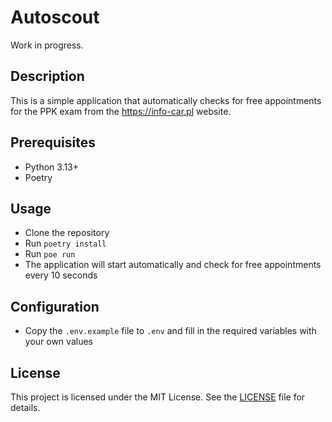 # Autoscout

Work in progress.

## Description

This is a simple application that automatically checks for free appointments for the PPK exam from the https://info-car.pl website.

## Prerequisites

- Python 3.13+
- Poetry

## Usage

- Clone the repository
- Run `poetry install`
- Run `poe run`
- The application will start automatically and check for free appointments every 10 seconds

## Configuration

- Copy the `.env.example` file to `.env` and fill in the required variables with your own values

## License

This project is licensed under the MIT License. See the [LICENSE](LICENSE) file for details.
